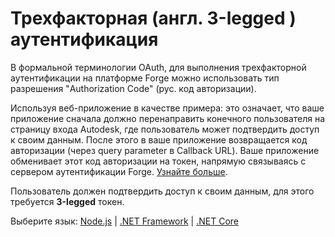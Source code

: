# Трехфакторная (англ. 3-legged ) аутентификация

В формальной терминологии OAuth, для выполнения трехфакторной аутентификации на платформе Forge можно использовать тип разрешения "Authorization Code" (рус. код авторизации).

Используя веб-приложение в качестве примера: это означает, что ваше приложение сначала должно перенаправить конечного пользователя на страницу входа Autodesk, где пользователь может подтвердить доступ к своим данным. После этого в ваше приложение возвращается код авторизации (через query parameter в Callback URL). Ваше приложение обменивает этот код авторизации на токен, напрямую связываясь с сервером аутентификации Forge. [Узнайте больше](https://developer.autodesk.com/en/docs/oauth/v2/overview/basics/).

Пользователь должен подтвердить доступ к своим данным, для этого требуется **3-legged** токен. 

Выберите язык: [Node.js](oauth/3legged/nodejs) | [.NET Framework](oauth/3legged/net) | [.NET Core](oauth/3legged/netcore)
